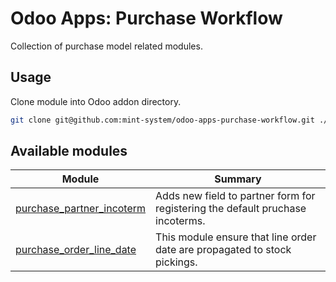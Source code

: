 # Odoo Apps: Purchase Workflow

Collection of purchase model related modules.

## Usage

Clone module into Odoo addon directory.

```bash
git clone git@github.com:mint-system/odoo-apps-purchase-workflow.git ./addons/purchase_workflow
```

## Available modules

| Module                                                  | Summary                                                                        |
| ------------------------------------------------------- | ------------------------------------------------------------------------------ |
| [purchase_partner_incoterm](purchase_partner_incoterm/) | Adds new field to partner form for registering the default pruchase incoterms. |
| [purchase_order_line_date](purchase_order_line_date/)   | This module ensure that line order date are propagated to stock pickings.      |
